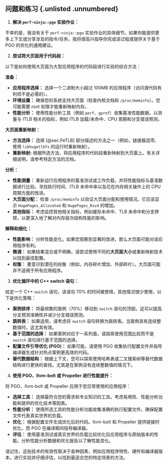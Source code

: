 ## 问题和练习 {.unlisted .unnumbered}

1. **解决 `perf-ninja::pgo` 实验作业：**

不幸的是，我没有关于 `perf-ninja::pgo` 实验作业的具体细节。如果你能提供更多上下文或分享涉及的指令/任务，我将很高兴指导你完成该过程或提供关于基于 PGO 的优化的通用建议。

2. **尝试将大页面用于代码段：**

以下是如何使用大页面为大型应用程序的代码段进行实验的综合方法：

**准备：**

* **应用程序选择：** 选择一个二进制大小超过 100MB 的应用程序（访问源代码有利但不是必需的）。
* **环境设置：** 确保您的系统支持大页面（检查内核文档和 `/proc/meminfo`）。您可能需要 root 权限才能重新映射内存。
* **性能分析：** 使用性能分析工具（例如 `perf`、`gprof`）收集基准性能数据，以测量与 ITLB 相关的指标，例如 ITLB 加载/未命中、CPU 周期和分支错误预测。

**大页面重新映射：**

* **方法选择：** 选择 [@sec:FeTLB] 部分描述的方法之一（例如，链接器选项、使用 `libhugetlbfs` 的运行时重新映射）。
* **重新映射:** 根据所选方法，将应用程序的代码段重新映射到大页面上。有关详细说明，请参考特定方法的文档。

**分析：**

* **性能测量：** 重新运行应用程序的基准测试或工作负载，并将性能指标与基准数据进行比较。寻找执行时间、ITLB 未命中率以及花在内存相关操作上的 CPU 周期方面的改进。
* **大页面分配：** 检查 `/proc/meminfo` 以验证大页面分配和使用情况。它应该显示 `HugePages_Allocated` 和 `HugePages_Rsvd` 的增加。
* **其他指标：** 考虑监控其他相关指标，例如缓存未命中、TLB 未命中和分支停顿，以更深入地了解对内存层次结构性能的影响。

**解释和细化：**

* **性能影响：** 分析性能变化。如果您观察到显著的改进，那么大页面可能对该应用程序有利。
* **微调：** 如果结果混合或不明确，请尝试使用不同的**大页面大小**或重新映射技术以找到最佳配置。
* **权衡：** 要意识到潜在的权衡（例如，内存碎片增加、外部碎片）。大页面可能并不适用于所有应用程序。

3. **优化循环中的 C++ switch 语句：**

给定一个 C++ `switch` 语句，该语句 70% 的时间被使用，其他情况很少使用，以下是优化策略：

* **案例排序：** 将最频繁的案例（70%）移动到 `switch` 语句的顶部。这可以提高分支预测准确性并减少分支错误预测。
* **跳转表：** 如果适用，请考虑将 `switch` 语句转换为跳转表。当案例具有连续整数值时，这尤其有效。
* **基于范围的选择：** 如果案例对应于一系列值，请探索使用范围比较而不是 `switch` 语句进行基于范围的选择。
* **配置文件引导优化 (PGO)：** 如果可能，请使用 PGO 收集执行配置文件并指导编译器生成针对热点案例更高效的代码。
* **替代数据结构：** 根据上下文，您可以探索使用哈希表或二叉搜索树等替代数据结构进行更快的查找，尤其是在案例没有连续整数值的情况下。

4. **使用 PGO、llvm-bolt 或 Propeller 进行性能提升：**

将 PGO、llvm-bolt 或 Propeller 应用于您日常使用的应用程序：

* **选择工具：** 选择最符合您的需求和专业知识的工具。考虑易用性、性能分析功能和提供的优化技术等因素。
* **性能分析：** 使用所选工具的性能分析功能收集准确的执行配置文件。确保配置文件代表真实世界的负载。
* **优化：** 根据配置文件生成优化后的代码。llvm-bolt 和 Propeller 提供链接时优化，而 PGO 在编译期间指导编译器。
* **评估：** 使用基准测试或真实世界的负载比较优化后应用程序与原始版本的性能。分析性能分析数据和优化报告以了解性能变化。

请记住，这些技术的有效性取决于各种因素，例如应用程序特性、硬件和编译器版本。进行实验并仔细评估，以找到最适合您的特定场景的方法。